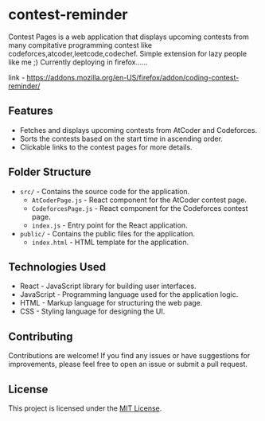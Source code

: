 # contest-reminder

Contest Pages is a web application that displays upcoming contests from many compitative programming contest like codeforces,atcoder,leetcode,codechef.
Simple extension for lazy people like me ;)
Currently deploying in firefox......

link - https://addons.mozilla.org/en-US/firefox/addon/coding-contest-reminder/

## Features

- Fetches and displays upcoming contests from AtCoder and Codeforces.
- Sorts the contests based on the start time in ascending order.
- Clickable links to the contest pages for more details.


## Folder Structure

- `src/` - Contains the source code for the application.
  - `AtCoderPage.js` - React component for the AtCoder contest page.
  - `CodeforcesPage.js` - React component for the Codeforces contest page.
  - `index.js` - Entry point for the React application.
- `public/` - Contains the public files for the application.
  - `index.html` - HTML template for the application.

## Technologies Used

- React - JavaScript library for building user interfaces.
- JavaScript - Programming language used for the application logic.
- HTML - Markup language for structuring the web page.
- CSS - Styling language for designing the UI.

## Contributing

Contributions are welcome! If you find any issues or have suggestions for improvements, please feel free to open an issue or submit a pull request.

## License

This project is licensed under the [MIT License](LICENSE).
